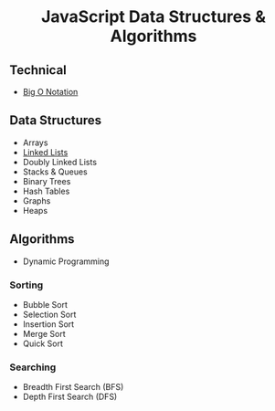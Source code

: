 <div align="center">

  # JavaScript Data Structures & Algorithms
  
</div>


## **Technical**
- [Big O Notation](https://github.com/emonislive/javascript-DSA/blob/main/02.%20time-complexity.md)  

## **Data Structures**
- Arrays  
- [Linked Lists](https://github.com/emonislive/javascript-DSA/tree/main/04.%20Linked%20Lists)  
- Doubly Linked Lists  
- Stacks & Queues  
- Binary Trees  
- Hash Tables  
- Graphs  
- Heaps  

## **Algorithms**
- Dynamic Programming  

### **Sorting**
- Bubble Sort  
- Selection Sort  
- Insertion Sort  
- Merge Sort  
- Quick Sort  

### **Searching**  
- Breadth First Search (BFS)  
- Depth First Search (DFS)  
